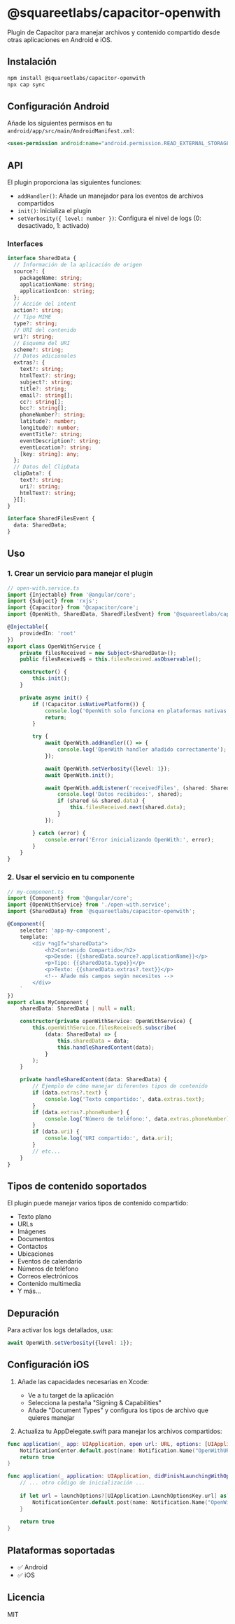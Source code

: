 # @squareetlabs/capacitor-openwith

Plugin de Capacitor para manejar archivos y contenido compartido desde otras aplicaciones en Android e iOS.

## Instalación

```bash
npm install @squareetlabs/capacitor-openwith
npx cap sync
```

## Configuración Android

Añade los siguientes permisos en tu `android/app/src/main/AndroidManifest.xml`:

```xml
<uses-permission android:name="android.permission.READ_EXTERNAL_STORAGE" />
```

## API

El plugin proporciona las siguientes funciones:

- `addHandler()`: Añade un manejador para los eventos de archivos compartidos
- `init()`: Inicializa el plugin
- `setVerbosity({ level: number })`: Configura el nivel de logs (0: desactivado, 1: activado)

### Interfaces

```typescript
interface SharedData {
  // Información de la aplicación de origen
  source?: {
    packageName: string;
    applicationName: string;
    applicationIcon: string;
  };
  // Acción del intent
  action?: string;
  // Tipo MIME
  type?: string;
  // URI del contenido
  uri?: string;
  // Esquema del URI
  scheme?: string;
  // Datos adicionales
  extras?: {
    text?: string;
    htmlText?: string;
    subject?: string;
    title?: string;
    email?: string[];
    cc?: string[];
    bcc?: string[];
    phoneNumber?: string;
    latitude?: number;
    longitude?: number;
    eventTitle?: string;
    eventDescription?: string;
    eventLocation?: string;
    [key: string]: any;
  };
  // Datos del ClipData
  clipData?: {
    text?: string;
    uri?: string;
    htmlText?: string;
  }[];
}

interface SharedFilesEvent {
  data: SharedData;
}
```

## Uso

### 1. Crear un servicio para manejar el plugin

```typescript
// open-with.service.ts
import {Injectable} from '@angular/core';
import {Subject} from 'rxjs';
import {Capacitor} from '@capacitor/core';
import {OpenWith, SharedData, SharedFilesEvent} from '@squareetlabs/capacitor-openwith';

@Injectable({
    providedIn: 'root'
})
export class OpenWithService {
    private filesReceived = new Subject<SharedData>();
    public filesReceived$ = this.filesReceived.asObservable();

    constructor() {
        this.init();
    }

    private async init() {
        if (!Capacitor.isNativePlatform()) {
            console.log('OpenWith solo funciona en plataformas nativas');
            return;
        }

        try {
            await OpenWith.addHandler(() => {
                console.log('OpenWith handler añadido correctamente');
            });

            await OpenWith.setVerbosity({level: 1});
            await OpenWith.init();

            await OpenWith.addListener('receivedFiles', (shared: SharedFilesEvent) => {
                console.log('Datos recibidos:', shared);
                if (shared && shared.data) {
                    this.filesReceived.next(shared.data);
                }
            });

        } catch (error) {
            console.error('Error inicializando OpenWith:', error);
        }
    }
}
```

### 2. Usar el servicio en tu componente

```typescript
// my-component.ts
import {Component} from '@angular/core';
import {OpenWithService} from './open-with.service';
import {SharedData} from '@squareetlabs/capacitor-openwith';

@Component({
    selector: 'app-my-component',
    template: `
        <div *ngIf="sharedData">
            <h2>Contenido Compartido</h2>
            <p>Desde: {{sharedData.source?.applicationName}}</p>
            <p>Tipo: {{sharedData.type}}</p>
            <p>Texto: {{sharedData.extras?.text}}</p>
            <!-- Añade más campos según necesites -->
        </div>
    `
})
export class MyComponent {
    sharedData: SharedData | null = null;

    constructor(private openWithService: OpenWithService) {
        this.openWithService.filesReceived$.subscribe(
            (data: SharedData) => {
                this.sharedData = data;
                this.handleSharedContent(data);
            }
        );
    }

    private handleSharedContent(data: SharedData) {
        // Ejemplo de cómo manejar diferentes tipos de contenido
        if (data.extras?.text) {
            console.log('Texto compartido:', data.extras.text);
        }
        if (data.extras?.phoneNumber) {
            console.log('Número de teléfono:', data.extras.phoneNumber);
        }
        if (data.uri) {
            console.log('URI compartido:', data.uri);
        }
        // etc...
    }
}
```

## Tipos de contenido soportados

El plugin puede manejar varios tipos de contenido compartido:

- Texto plano
- URLs
- Imágenes
- Documentos
- Contactos
- Ubicaciones
- Eventos de calendario
- Números de teléfono
- Correos electrónicos
- Contenido multimedia
- Y más...

## Depuración

Para activar los logs detallados, usa:

```typescript
await OpenWith.setVerbosity({level: 1});
```

## Configuración iOS

1. Añade las capacidades necesarias en Xcode:
   - Ve a tu target de la aplicación
   - Selecciona la pestaña "Signing & Capabilities"
   - Añade "Document Types" y configura los tipos de archivo que quieres manejar

2. Actualiza tu AppDelegate.swift para manejar los archivos compartidos:

```swift
func application(_ app: UIApplication, open url: URL, options: [UIApplication.OpenURLOptionsKey : Any] = [:]) -> Bool {
    NotificationCenter.default.post(name: Notification.Name("OpenWithURLNotification"), object: url)
    return true
}

func application(_ application: UIApplication, didFinishLaunchingWithOptions launchOptions: [UIApplication.LaunchOptionsKey: Any]?) -> Bool {
    // ... otro código de inicialización ...
    
    if let url = launchOptions?[UIApplication.LaunchOptionsKey.url] as? URL {
        NotificationCenter.default.post(name: Notification.Name("OpenWithURLNotification"), object: url)
    }
    
    return true
}
```

## Plataformas soportadas

- ✅ Android
- ✅ iOS

## Licencia

MIT